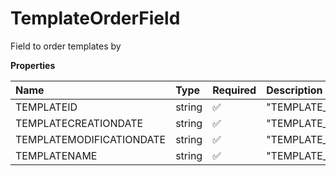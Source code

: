 # TemplateOrderField

Field to order templates by

**Properties**

| Name                     | Type   | Required | Description                  |
| :----------------------- | :----- | :------- | :--------------------------- |
| TEMPLATEID               | string | ✅       | "TEMPLATE_ID"                |
| TEMPLATECREATIONDATE     | string | ✅       | "TEMPLATE_CREATION_DATE"     |
| TEMPLATEMODIFICATIONDATE | string | ✅       | "TEMPLATE_MODIFICATION_DATE" |
| TEMPLATENAME             | string | ✅       | "TEMPLATE_NAME"              |
